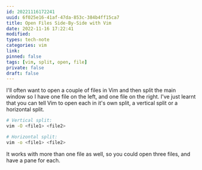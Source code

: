 ```yaml
---
id: 20221116172241
uuid: 6f025e16-41af-47da-853c-384b4ff15ca7
title: Open Files Side-By-Side with Vim 
date: 2022-11-16 17:22:41
modified: 
types: tech-note
categories: vim
link: 
pinned: false
tags: [vim, split, open, file]
private: false
draft: false
---
```


I'll often want to open a couple of files in Vim and then split the main window so I have one file on the left, and one file on the right. I've just learnt that you can tell Vim to open each in it's own split, a vertical split or a horizontal split.

```sh
# Vertical split:
vim -O <file1> <file2>

# Horizontal split:
vim -o <file1> <file2>
```

It works with more than one file as well, so you could open three files, and have a pane for each.

